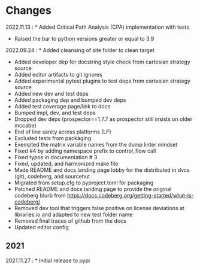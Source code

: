 # Changes

2022.11.13
:    * Added Critical Path Analysis (CPA) implementation with tests
* Raised the bar to python versions greater or equal to 3.9

2022.09.24
:    * Added cleansing of site folder to clean target
* Added developer dep for docstring style check from cartesian strategy source
* Added editor artifacts to git ignores
* Added experimental pytest plugins to test deps from cartesian strategy source
* Added new dev and test deps
* Added packaging dep and bumped dev deps
* Added test coverage page/link to docs
* Bumped impl, dev, and test deps
* Dropped dev deps (prospector==1.7.7 as prospector still insists on older mccabe)
* End of line sanity across platforms (LF)
* Excluded tests from packaging
* Exempted the matrix variable names from the dump linter mindset
* Fixed #4 by adding namespace prefix to control_flow call
* Fixed typos in documentation # 3
* Fixed, updated, and harmonized make file
* Made README and docs landing page lobby for the distributed in dvcs (git), codeberg, and sourcehut
* Migrated from setup.cfg to pyproject.toml for packaging
* Patched README and docs landing page to provide the original codeberg blurb from https://docs.codeberg.org/getting-started/what-is-codeberg/
* Removed dev tool that triggers false positive on license deviations at libraries.io and adapted to new test folder name
* Removed final traces of github from the docs
* Updated editor config

## 2021

2021.11.27
:    * Initial release to pypi
